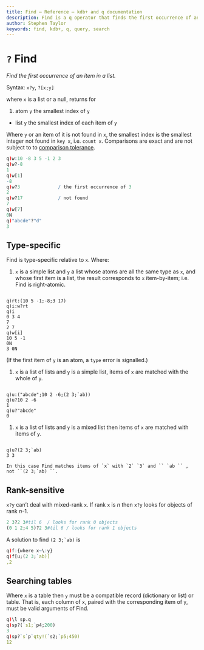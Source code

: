 ```yaml
---
title: Find – Reference – kdb+ and q documentation
description: Find is a q operator that finds the first occurrence of an item in a list. 
author: Stephen Taylor
keywords: find, kdb+, q, query, search
---
```

# `?` Find

_Find the first occurrence of an item in a list._




Syntax: `x?y`, `?[x;y]`

where `x` is a list or a null, returns for 

1.  atom `y` the smallest index of `y`
-   list `y` the smallest index of each item of `y`

Where `y` or an item of it is not found in `x`, the smallest index is the smallest integer not found in `key x`, i.e. `count x`. Comparisons are exact and are not subject to to [comparison tolerance](../basics/precision.md). 

```q
q)w:10 -8 3 5 -1 2 3
q)w?-8
1
q)w[1]
-8
q)w?3              / the first occurrence of 3
2
q)w?17             / not found
7
q)w[7]
0N
q)"abcde"?"d"
3
```


## Type-specific

Find is type-specific relative to `x`. Where:

1.  `x` is a simple list and `y` a list whose atoms are all the same type as `x`, and whose first item is a list, the result corresponds to `x` item-by-item; i.e. Find is right-atomic.
<pre><code class="language-q">
q)rt:(10 5 -1;-8;3 17)
q)i:w?rt
q)i
0 3 4
7
2 7
q)w[i]
10 5 -1
0N
3 0N
</code></pre>
(If the first item of `y` is an atom, a `type` error is signalled.)

1.  `x` is a list of lists and `y` is a simple list, items of `x` are matched with the whole of `y`.
<pre><code class="language-q">
q)u:("abcde";10 2 -6;(2 3;`ab))
q)u?10 2 -6
1
q)u?"abcde"
0
</code></pre>

1.  `x` is a list of lists and `y` is a mixed list then items of `x` are matched with items of `y`.
<pre><code class="language-q">
q)u?(2 3;`ab)
3 3
</code></pre>

    In this case Find matches items of `x` with `2` `3` and `` `ab `` , not ``(2 3;`ab) ``.


## Rank-sensitive

`x?y` can’t deal with mixed-rank `x`. If rank `x` is _n_ then `x?y` looks for objects of rank _n_-1.
```q
2 3?2 3#til 6  / looks for rank 0 objects
(0 1 2;4 5)?2 3#til 6 / looks for rank 1 objects
```
A solution to find ``(2 3;`ab)`` is
```q
q)f:{where x~\:y}
q)f[u;(2 3;`ab)]
,2
```


## Searching tables

Where `x` is a table then `y` must be a compatible record (dictionary or list) or table. That is, each column of `x`, paired with the corresponding item of `y`, must be valid arguments of Find.
```q
q)\l sp.q
q)sp?(`s1;`p4;200)
3
q)sp?`s`p`qty!(`s2;`p5;450)
12
```






